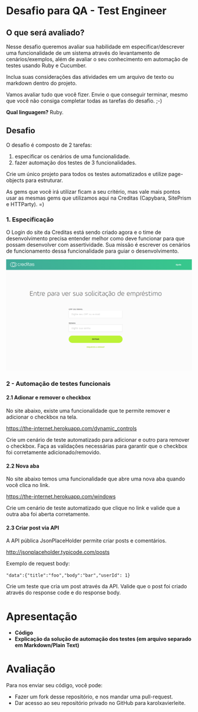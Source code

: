 # Desafio para QA - Test Engineer

## O que será avaliado?

Nesse desafio queremos avaliar sua habilidade em especificar/descrever uma funcionalidade de um sistema através do levantamento de cenários/exemplos, além de avaliar o seu conhecimento em automação de testes usando Ruby e Cucumber.

Inclua suas considerações das atividades em um arquivo de texto ou markdown dentro do projeto.

Vamos avaliar tudo que você fizer. Envie o que conseguir terminar, mesmo que você não consiga completar todas as tarefas do desafio. ;-)

**Qual linguagem?** Ruby.

## Desafio

O desafio é composto de 2 tarefas:

1. especificar os cenários de uma funcionalidade.
2. fazer automação dos testes de 3 funcionalidades.

Crie um único projeto para todos os testes automatizados e utilize page-objects para estruturar.

As gems que você irá utilizar ficam a seu critério, mas vale mais pontos usar as mesmas gems que utilizamos aqui na Creditas (Capybara, SitePrism e HTTParty). =)

### 1. Especificação

O Login do site da Creditas está sendo criado agora e o time de desenvolvimento precisa entender melhor como deve funcionar para que possam desenvolver com assertividade. Sua missão é escrever os cenários de funcionamento dessa funcionalidade para guiar o desenvolvimento.

![Login Page](login_creditas.png)


### 2 - Automação de testes funcionais

#### 2.1 Adionar e remover o checkbox

No site abaixo, existe uma funcionalidade que te permite remover e adicionar o checkbox na tela.

https://the-internet.herokuapp.com/dynamic_controls

Crie um cenário de teste automatizado para adicionar e outro para remover o checkbox. Faça as validações necessárias para garantir que o checkbox foi corretamente adicionado/removido.

#### 2.2 Nova aba

No site abaixo temos uma funcionalidade que abre uma nova aba quando você clica no link.

https://the-internet.herokuapp.com/windows

Crie um cenário de teste automatizado que clique no link e valide que a outra aba foi aberta corretamente.


#### 2.3 Criar post via API

A API pública JsonPlaceHolder permite criar posts e comentários.

http://jsonplaceholder.typicode.com/posts

Exemplo de request body:

`"data":{"title":"foo","body":"bar","userId": 1}`

Crie um teste que cria um post através da API. Valide que o post foi criado através do response code e do response body.

# Apresentação

* **Código**
* **Explicação da solução de automação dos testes (em arquivo separado em Markdown/Plain Text)**

# Avaliação

Para nos enviar seu código, você pode:

* Fazer um fork desse repositório, e nos mandar uma pull-request.
* Dar acesso ao seu repositório privado no GitHub para karolxavierleite.
